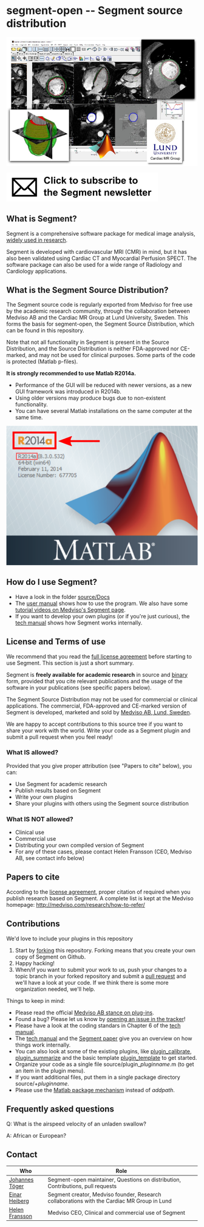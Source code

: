 # segment-open -- Segment source distribution


![lvimage](docs/images/titlepage.jpg)

[![newsletter](docs/images/newsletter.png)](http://medviso.com/signup_for_software/)

## What is Segment?

Segment is a comprehensive software package for medical image analysis, [widely used in research](http://medviso.com/research/publication/).

Segment is developed with cardiovascular MRI (CMR) in mind, but it has also been validated using Cardiac CT and Myocardial Perfusion SPECT. The software package can also be used for a wide range of Radiology and Cardiology applications.


## What is the Segment Source Distribution?

The Segment source code is regularly exported from Medviso for free use by the academic research community, through the collaboration between Medviso AB and the Cardiac MR Group at Lund University, Sweden.
This forms the basis for segment-open, the Segment Source Distribution, which can be found in this repository.

Note that not all functionality in Segment is present in the Source Distribution, and the Source Distribution is neither FDA-approved nor CE-marked, and may not be used for clinical purposes.
Some parts of the code is protected (Matlab p-files).

**It is strongly recommended to use Matlab R2014a.**
 * Performance of the GUI will be reduced with newer versions, as a new GUI framework was introduced in R2014b.
 * Using older versions may produce bugs due to non-existent functionality.
 * You can have several Matlab installations on the same computer at the same time.

![r2014a](docs/images/matlab_r2014a.png)

## How do I use Segment?

 * Have a look in the folder [source/Docs](source/Docs)
 * The [user manual](source/Docs/manual.pdf) shows how to use the program. We also have some [tutorial videos on Medviso's Segment page](http://medviso.com/products/segment/).
 * If you want to develop your own plugins (or if you're just curious), the [tech manual](source/docs/techmanual.pdf) shows how Segment works internally.

## License and Terms of use

We recommend that you read the [full license agreement](LICENSE.md) before starting to use Segment. This section is just a short summary.

Segment is **freely available for academic research** in source and [binary](http://medviso.com/download2/) form, provided that you cite relevant publications and the usage of the software in your publications (see specific papers below).

The Segment Source Distribution may not be used for commercial or clinical applications.
The commercial, FDA-approved and CE-marked version of Segment is developed, marketed and sold by [Medviso AB, Lund, Sweden](http://medviso.com/).

We are happy to accept contributions to this source tree if you want to share your work with the world.
Write your code as a Segment plugin and submit a pull request when you feel ready!

### What IS allowed?

Provided that you give proper attribution (see "Papers to cite" below), you can:

 * Use Segment for academic research
 * Publish results based on Segment
 * Write your own plugins
 * Share your plugins with others using the Segment source distribution

### What IS NOT allowed?

 * Clinical use
 * Commercial use
 * Distributing your own compiled version of Segment
 * For any of these cases, please contact Helen Fransson (CEO, Medviso AB, see contact info below)

## Papers to cite

According to the [license agreement](LICENSE.md), proper citation of required when you publish research based on Segment. A complete list is kept at the Medviso homepage: http://medviso.com/research/how-to-refer/


## Contributions

We'd love to include your plugins in this repository

 1. Start by [forking](https://help.github.com/articles/fork-a-repo/) this repository. Forking means that you create your own copy of Segment on Github.
 1. Happy hacking!
 1. When/if you want to submit your work to us, push your changes to a topic branch in your forked repository and submit a [pull request](https://help.github.com/articles/creating-a-pull-request-from-a-fork/) and we'll have a look at your code. If we think there is some more organization needed, we'll help.

Things to keep in mind:

 * Please read the official [Medviso AB stance on plug-ins](http://medviso.com/research/community/).
 * Found a bug? Please let us know by [opening an issue in the tracker](https://github.com/Cardiac-MR-Group-Lund/segment-open/issues)!
 * Please have a look at the coding standars in Chapter 6 of the [tech manual](source/Docs/techmanual.pdf).
 * The [tech manual](source/Docs/techmanual.pdf) and the [Segment paper](https://bmcmedimaging.biomedcentral.com/articles/10.1186/1471-2342-10-1) give you an overview on how things work internally.
 * You can also look at some of the existing plugins, like [plugin_calibrate](source/plugin_calibrate.m), [plugin_summarize](source/plugin_summarize.m) and the basic template [plugin_template](source/plugin_template.m) to get started.
 * Organize your code as a single file source/plugin_*pluginname*.m (to get an item in the plugin menu).
 * If you want additional files, put them in a single package directory source/+*pluginname*.
 * Please use the [Matlab package mechanism](https://mathworks.com/help/matlab/matlab_oop/scoping-classes-with-packages.html) instead of *addpath*.

## Frequently asked questions

Q: What is the airspeed velocity of an unladen swallow?

A: African or European?


## Contact

| Who | Role |
| --- | --- |
| [Johannes Töger](mailto:johannes.toger@gmail.com) | Segment-open maintainer, Questions on distribution, Contributions, pull requests |
| [Einar Heiberg](mailto:einar@heiberg.se) | Segment creator, Medviso founder, Research collaborations with the Cardiac MR Group in Lund |
| [Helen Fransson](mailto:helen@medviso.com) | Medviso CEO, Clinical and commercial use of Segment |


